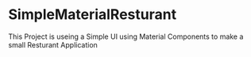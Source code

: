 # SimpleMaterialResturant

This Project is useing a Simple UI using Material Components to make a small Resturant Application
